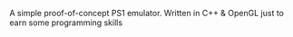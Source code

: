 A simple proof-of-concept PS1 emulator.
Written in C++ & OpenGL just to earn some programming skills 
